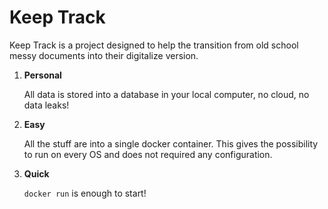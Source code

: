 # Keep Track

Keep Track is a project designed to help the transition from old school messy documents into their digitalize version.

1. **Personal** 

     All data is stored into a database in your local computer, no cloud, no data leaks!

2. **Easy**

    All the stuff are into a single docker container. This gives the possibility to run on every OS and does not required any configuration.

3. **Quick**

    `docker run` is enough to start!

